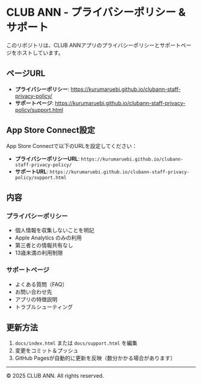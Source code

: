 # CLUB ANN - プライバシーポリシー & サポート

このリポジトリは、CLUB ANNアプリのプライバシーポリシーとサポートページをホストしています。

## ページURL

- **プライバシーポリシー**: https://kurumaruebi.github.io/clubann-staff-privacy-policy/
- **サポートページ**: https://kurumaruebi.github.io/clubann-staff-privacy-policy/support.html

## App Store Connect設定

App Store Connectで以下のURLを設定してください：

- **プライバシーポリシーURL**: `https://kurumaruebi.github.io/clubann-staff-privacy-policy/`
- **サポートURL**: `https://kurumaruebi.github.io/clubann-staff-privacy-policy/support.html`

## 内容

### プライバシーポリシー
- 個人情報を収集しないことを明記
- Apple Analytics のみの利用
- 第三者との情報共有なし
- 13歳未満の利用制限

### サポートページ
- よくある質問（FAQ）
- お問い合わせ先
- アプリの特徴説明
- トラブルシューティング

## 更新方法

1. `docs/index.html` または `docs/support.html` を編集
2. 変更をコミット＆プッシュ
3. GitHub Pagesが自動的に更新を反映（数分かかる場合があります）

---

© 2025 CLUB ANN. All rights reserved.